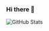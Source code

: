 ### Hi there 👋

![GitHub Stats](https://github-readme-stats.vercel.app/api?username=fissehab&theme=radical)

